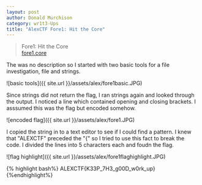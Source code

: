 ```yaml
---
layout: post
author: Donald Murchison
category: wr1t3-Ups
title: "AlexCTF Fore1: Hit the Core"
---
```


> Fore1: Hit the Core<br>
[fore1.core](https://ctf.oddcoder.com/files/375da9681adf6322fb0c4c985474e19b/fore1.core)

The was no description so I started with two basic tools for a file investigation, file and strings.

![basic tools]({{ site.url }}/assets/alex/fore1basic.JPG)

Since strings did not return the flag, I ran strings again and looked through the output. I noticed a line which contained opening and closing brackets. I asssumed this was the flag but encoded somehow.

![encoded flag]({{ site.url }}/assets/alex/fore1.JPG)

I copied the string in to a text editor to see if I could find a pattern. I knew that "ALEXCTF" preceded the "{" so I tried to use this fact to break the code. I divided the lines into 5 characters each and foudn the flag.

![flag highlight]({{ site.url }}/assets/alex/fore1flaghighlight.JPG)

{% highlight bash%}
ALEXCTF{K33P_7H3_g00D_w0rk_up}
{%endhighlight%}

